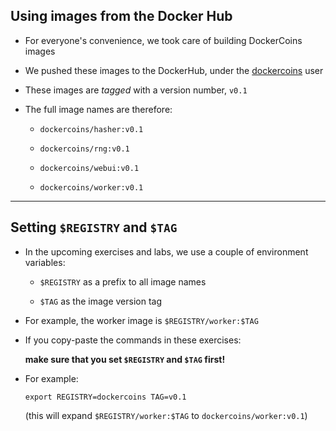## Using images from the Docker Hub

- For everyone's convenience, we took care of building DockerCoins images

- We pushed these images to the DockerHub, under the [dockercoins](https://hub.docker.com/u/dockercoins) user

- These images are *tagged* with a version number, `v0.1`

- The full image names are therefore:

  - `dockercoins/hasher:v0.1`

  - `dockercoins/rng:v0.1`

  - `dockercoins/webui:v0.1`

  - `dockercoins/worker:v0.1`

---

## Setting `$REGISTRY` and `$TAG`

- In the upcoming exercises and labs, we use a couple of environment variables:

  - `$REGISTRY` as a prefix to all image names

  - `$TAG` as the image version tag

- For example, the worker image is `$REGISTRY/worker:$TAG`

- If you copy-paste the commands in these exercises:

  **make sure that you set `$REGISTRY` and `$TAG` first!**

- For example:
  ```
  export REGISTRY=dockercoins TAG=v0.1
  ```

  (this will expand `$REGISTRY/worker:$TAG` to `dockercoins/worker:v0.1`)
